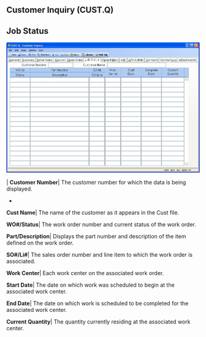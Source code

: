 ## Customer Inquiry (CUST.Q)
<PageHeader />

## Job Status

![](./CUST-Q-6.jpg)

| **Customer Number**|  The customer number for which the data is being
displayed.

-  
**Cust Name**|  The name of the customer as it appears in the Cust file.

**WO#/Status**|  The work order number and current status of the work order.

**Part/Description**|  Displays the part number and description of the item
defined on the work order.

**SO#/Li#**|  The sales order number and line item to which the work order is
associated.

**Work Center**|  Each work center on the associated work order.

**Start Date**|  The date on which work was scheduled to begin at the
associated work center.

**End Date**|  The date on which work is scheduled to be completed for the
associated work center.

**Current Quantity**|  The quantity currently residing at the associated work
center.


<badge text= "Version 8.10.57 " vertical="middle" />

<PageFooter />
